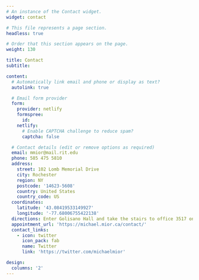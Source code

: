 ```yaml
---
# An instance of the Contact widget.
widget: contact

# This file represents a page section.
headless: true

# Order that this section appears on the page.
weight: 130

title: Contact
subtitle:

content:
  # Automatically link email and phone or display as text?
  autolink: true

  # Email form provider
  form:
    provider: netlify
    formspree:
      id:
    netlify:
      # Enable CAPTCHA challenge to reduce spam?
      captcha: false

  # Contact details (edit or remove options as required)
  email: mmior@mail.rit.edu
  phone: 585 475 5810
  address:
    street: 102 Lomb Memorial Drive
    city: Rochester
    region: NY
    postcode: '14623-5608'
    country: United States
    country_code: US
  coordinates:
    latitude: '43.08419533149927'
    longitude: '-77.68006755422138'
  directions: Enter Golisano Hall and take the stairs to office 3517 on the third floor
  appointment_url: 'https://michael.mior.ca/contact/'
  contact_links:
    - icon: twitter
      icon_pack: fab
      name: Twitter
      link: 'https://twitter.com/michaelmior'

design:
  columns: '2'
---
```


